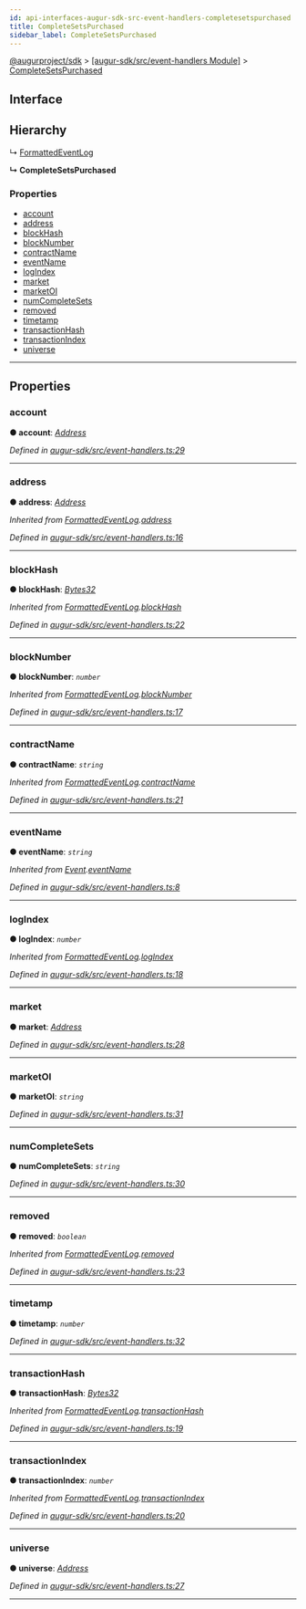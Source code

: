 ```yaml
---
id: api-interfaces-augur-sdk-src-event-handlers-completesetspurchased
title: CompleteSetsPurchased
sidebar_label: CompleteSetsPurchased
---
```


[@augurproject/sdk](api-readme.md) > [[augur-sdk/src/event-handlers Module]](api-modules-augur-sdk-src-event-handlers-module.md) > [CompleteSetsPurchased](api-interfaces-augur-sdk-src-event-handlers-completesetspurchased.md)

## Interface

## Hierarchy

↳  [FormattedEventLog](api-interfaces-augur-sdk-src-event-handlers-formattedeventlog.md)

**↳ CompleteSetsPurchased**

### Properties

* [account](api-interfaces-augur-sdk-src-event-handlers-completesetspurchased.md#account)
* [address](api-interfaces-augur-sdk-src-event-handlers-completesetspurchased.md#address)
* [blockHash](api-interfaces-augur-sdk-src-event-handlers-completesetspurchased.md#blockhash)
* [blockNumber](api-interfaces-augur-sdk-src-event-handlers-completesetspurchased.md#blocknumber)
* [contractName](api-interfaces-augur-sdk-src-event-handlers-completesetspurchased.md#contractname)
* [eventName](api-interfaces-augur-sdk-src-event-handlers-completesetspurchased.md#eventname)
* [logIndex](api-interfaces-augur-sdk-src-event-handlers-completesetspurchased.md#logindex)
* [market](api-interfaces-augur-sdk-src-event-handlers-completesetspurchased.md#market)
* [marketOI](api-interfaces-augur-sdk-src-event-handlers-completesetspurchased.md#marketoi)
* [numCompleteSets](api-interfaces-augur-sdk-src-event-handlers-completesetspurchased.md#numcompletesets)
* [removed](api-interfaces-augur-sdk-src-event-handlers-completesetspurchased.md#removed)
* [timetamp](api-interfaces-augur-sdk-src-event-handlers-completesetspurchased.md#timetamp)
* [transactionHash](api-interfaces-augur-sdk-src-event-handlers-completesetspurchased.md#transactionhash)
* [transactionIndex](api-interfaces-augur-sdk-src-event-handlers-completesetspurchased.md#transactionindex)
* [universe](api-interfaces-augur-sdk-src-event-handlers-completesetspurchased.md#universe)

---

## Properties

<a id="account"></a>

###  account

**● account**: *[Address](api-modules-augur-sdk-src-event-handlers-module.md#address)*

*Defined in [augur-sdk/src/event-handlers.ts:29](https://github.com/AugurProject/augur/blob/1e1466f1d3/packages/augur-sdk/src/event-handlers.ts#L29)*

___
<a id="address"></a>

###  address

**● address**: *[Address](api-modules-augur-sdk-src-event-handlers-module.md#address)*

*Inherited from [FormattedEventLog](api-interfaces-augur-sdk-src-event-handlers-formattedeventlog.md).[address](api-interfaces-augur-sdk-src-event-handlers-formattedeventlog.md#address)*

*Defined in [augur-sdk/src/event-handlers.ts:16](https://github.com/AugurProject/augur/blob/1e1466f1d3/packages/augur-sdk/src/event-handlers.ts#L16)*

___
<a id="blockhash"></a>

###  blockHash

**● blockHash**: *[Bytes32](api-modules-augur-sdk-src-event-handlers-module.md#bytes32)*

*Inherited from [FormattedEventLog](api-interfaces-augur-sdk-src-event-handlers-formattedeventlog.md).[blockHash](api-interfaces-augur-sdk-src-event-handlers-formattedeventlog.md#blockhash)*

*Defined in [augur-sdk/src/event-handlers.ts:22](https://github.com/AugurProject/augur/blob/1e1466f1d3/packages/augur-sdk/src/event-handlers.ts#L22)*

___
<a id="blocknumber"></a>

###  blockNumber

**● blockNumber**: *`number`*

*Inherited from [FormattedEventLog](api-interfaces-augur-sdk-src-event-handlers-formattedeventlog.md).[blockNumber](api-interfaces-augur-sdk-src-event-handlers-formattedeventlog.md#blocknumber)*

*Defined in [augur-sdk/src/event-handlers.ts:17](https://github.com/AugurProject/augur/blob/1e1466f1d3/packages/augur-sdk/src/event-handlers.ts#L17)*

___
<a id="contractname"></a>

###  contractName

**● contractName**: *`string`*

*Inherited from [FormattedEventLog](api-interfaces-augur-sdk-src-event-handlers-formattedeventlog.md).[contractName](api-interfaces-augur-sdk-src-event-handlers-formattedeventlog.md#contractname)*

*Defined in [augur-sdk/src/event-handlers.ts:21](https://github.com/AugurProject/augur/blob/1e1466f1d3/packages/augur-sdk/src/event-handlers.ts#L21)*

___
<a id="eventname"></a>

###  eventName

**● eventName**: *`string`*

*Inherited from [Event](api-interfaces-augur-sdk-src-event-handlers-event.md).[eventName](api-interfaces-augur-sdk-src-event-handlers-event.md#eventname)*

*Defined in [augur-sdk/src/event-handlers.ts:8](https://github.com/AugurProject/augur/blob/1e1466f1d3/packages/augur-sdk/src/event-handlers.ts#L8)*

___
<a id="logindex"></a>

###  logIndex

**● logIndex**: *`number`*

*Inherited from [FormattedEventLog](api-interfaces-augur-sdk-src-event-handlers-formattedeventlog.md).[logIndex](api-interfaces-augur-sdk-src-event-handlers-formattedeventlog.md#logindex)*

*Defined in [augur-sdk/src/event-handlers.ts:18](https://github.com/AugurProject/augur/blob/1e1466f1d3/packages/augur-sdk/src/event-handlers.ts#L18)*

___
<a id="market"></a>

###  market

**● market**: *[Address](api-modules-augur-sdk-src-event-handlers-module.md#address)*

*Defined in [augur-sdk/src/event-handlers.ts:28](https://github.com/AugurProject/augur/blob/1e1466f1d3/packages/augur-sdk/src/event-handlers.ts#L28)*

___
<a id="marketoi"></a>

###  marketOI

**● marketOI**: *`string`*

*Defined in [augur-sdk/src/event-handlers.ts:31](https://github.com/AugurProject/augur/blob/1e1466f1d3/packages/augur-sdk/src/event-handlers.ts#L31)*

___
<a id="numcompletesets"></a>

###  numCompleteSets

**● numCompleteSets**: *`string`*

*Defined in [augur-sdk/src/event-handlers.ts:30](https://github.com/AugurProject/augur/blob/1e1466f1d3/packages/augur-sdk/src/event-handlers.ts#L30)*

___
<a id="removed"></a>

###  removed

**● removed**: *`boolean`*

*Inherited from [FormattedEventLog](api-interfaces-augur-sdk-src-event-handlers-formattedeventlog.md).[removed](api-interfaces-augur-sdk-src-event-handlers-formattedeventlog.md#removed)*

*Defined in [augur-sdk/src/event-handlers.ts:23](https://github.com/AugurProject/augur/blob/1e1466f1d3/packages/augur-sdk/src/event-handlers.ts#L23)*

___
<a id="timetamp"></a>

###  timetamp

**● timetamp**: *`number`*

*Defined in [augur-sdk/src/event-handlers.ts:32](https://github.com/AugurProject/augur/blob/1e1466f1d3/packages/augur-sdk/src/event-handlers.ts#L32)*

___
<a id="transactionhash"></a>

###  transactionHash

**● transactionHash**: *[Bytes32](api-modules-augur-sdk-src-event-handlers-module.md#bytes32)*

*Inherited from [FormattedEventLog](api-interfaces-augur-sdk-src-event-handlers-formattedeventlog.md).[transactionHash](api-interfaces-augur-sdk-src-event-handlers-formattedeventlog.md#transactionhash)*

*Defined in [augur-sdk/src/event-handlers.ts:19](https://github.com/AugurProject/augur/blob/1e1466f1d3/packages/augur-sdk/src/event-handlers.ts#L19)*

___
<a id="transactionindex"></a>

###  transactionIndex

**● transactionIndex**: *`number`*

*Inherited from [FormattedEventLog](api-interfaces-augur-sdk-src-event-handlers-formattedeventlog.md).[transactionIndex](api-interfaces-augur-sdk-src-event-handlers-formattedeventlog.md#transactionindex)*

*Defined in [augur-sdk/src/event-handlers.ts:20](https://github.com/AugurProject/augur/blob/1e1466f1d3/packages/augur-sdk/src/event-handlers.ts#L20)*

___
<a id="universe"></a>

###  universe

**● universe**: *[Address](api-modules-augur-sdk-src-event-handlers-module.md#address)*

*Defined in [augur-sdk/src/event-handlers.ts:27](https://github.com/AugurProject/augur/blob/1e1466f1d3/packages/augur-sdk/src/event-handlers.ts#L27)*

___

